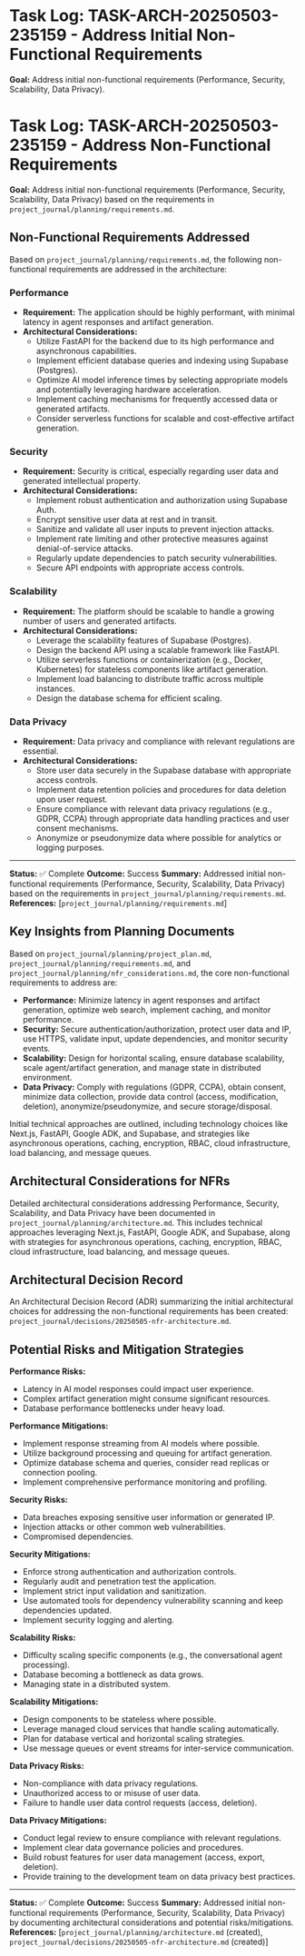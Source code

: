 # Task Log: TASK-ARCH-20250503-235159 - Address Initial Non-Functional Requirements

**Goal:** Address initial non-functional requirements (Performance, Security, Scalability, Data Privacy).

# Task Log: TASK-ARCH-20250503-235159 - Address Non-Functional Requirements

**Goal:** Address initial non-functional requirements (Performance, Security, Scalability, Data Privacy) based on the requirements in `project_journal/planning/requirements.md`.

## Non-Functional Requirements Addressed

Based on `project_journal/planning/requirements.md`, the following non-functional requirements are addressed in the architecture:

### Performance

- **Requirement:** The application should be highly performant, with minimal latency in agent responses and artifact generation.
- **Architectural Considerations:**
  - Utilize FastAPI for the backend due to its high performance and asynchronous capabilities.
  - Implement efficient database queries and indexing using Supabase (Postgres).
  - Optimize AI model inference times by selecting appropriate models and potentially leveraging hardware acceleration.
  - Implement caching mechanisms for frequently accessed data or generated artifacts.
  - Consider serverless functions for scalable and cost-effective artifact generation.

### Security

- **Requirement:** Security is critical, especially regarding user data and generated intellectual property.
- **Architectural Considerations:**
  - Implement robust authentication and authorization using Supabase Auth.
  - Encrypt sensitive user data at rest and in transit.
  - Sanitize and validate all user inputs to prevent injection attacks.
  - Implement rate limiting and other protective measures against denial-of-service attacks.
  - Regularly update dependencies to patch security vulnerabilities.
  - Secure API endpoints with appropriate access controls.

### Scalability

- **Requirement:** The platform should be scalable to handle a growing number of users and generated artifacts.
- **Architectural Considerations:**
  - Leverage the scalability features of Supabase (Postgres).
  - Design the backend API using a scalable framework like FastAPI.
  - Utilize serverless functions or containerization (e.g., Docker, Kubernetes) for stateless components like artifact generation.
  - Implement load balancing to distribute traffic across multiple instances.
  - Design the database schema for efficient scaling.

### Data Privacy

- **Requirement:** Data privacy and compliance with relevant regulations are essential.
- **Architectural Considerations:**
  - Store user data securely in the Supabase database with appropriate access controls.
  - Implement data retention policies and procedures for data deletion upon user request.
  - Ensure compliance with relevant data privacy regulations (e.g., GDPR, CCPA) through appropriate data handling practices and user consent mechanisms.
  - Anonymize or pseudonymize data where possible for analytics or logging purposes.

---

**Status:** ✅ Complete
**Outcome:** Success
**Summary:** Addressed initial non-functional requirements (Performance, Security, Scalability, Data Privacy) based on the requirements in `project_journal/planning/requirements.md`.
**References:** [`project_journal/planning/requirements.md`]

## Key Insights from Planning Documents

Based on `project_journal/planning/project_plan.md`, `project_journal/planning/requirements.md`, and `project_journal/planning/nfr_considerations.md`, the core non-functional requirements to address are:

- **Performance:** Minimize latency in agent responses and artifact generation, optimize web search, implement caching, and monitor performance.
- **Security:** Secure authentication/authorization, protect user data and IP, use HTTPS, validate input, update dependencies, and monitor security events.
- **Scalability:** Design for horizontal scaling, ensure database scalability, scale agent/artifact generation, and manage state in distributed environment.
- **Data Privacy:** Comply with regulations (GDPR, CCPA), obtain consent, minimize data collection, provide data control (access, modification, deletion), anonymize/pseudonymize, and secure storage/disposal.

Initial technical approaches are outlined, including technology choices like Next.js, FastAPI, Google ADK, and Supabase, and strategies like asynchronous operations, caching, encryption, RBAC, cloud infrastructure, load balancing, and message queues.

## Architectural Considerations for NFRs

Detailed architectural considerations addressing Performance, Security, Scalability, and Data Privacy have been documented in `project_journal/planning/architecture.md`. This includes technical approaches leveraging Next.js, FastAPI, Google ADK, and Supabase, along with strategies for asynchronous operations, caching, encryption, RBAC, cloud infrastructure, load balancing, and message queues.

## Architectural Decision Record

An Architectural Decision Record (ADR) summarizing the initial architectural choices for addressing the non-functional requirements has been created: `project_journal/decisions/20250505-nfr-architecture.md`.

## Potential Risks and Mitigation Strategies

**Performance Risks:**

- Latency in AI model responses could impact user experience.
- Complex artifact generation might consume significant resources.
- Database performance bottlenecks under heavy load.

**Performance Mitigations:**

- Implement response streaming from AI models where possible.
- Utilize background processing and queuing for artifact generation.
- Optimize database schema and queries, consider read replicas or connection pooling.
- Implement comprehensive performance monitoring and profiling.

**Security Risks:**

- Data breaches exposing sensitive user information or generated IP.
- Injection attacks or other common web vulnerabilities.
- Compromised dependencies.

**Security Mitigations:**

- Enforce strong authentication and authorization controls.
- Regularly audit and penetration test the application.
- Implement strict input validation and sanitization.
- Use automated tools for dependency vulnerability scanning and keep dependencies updated.
- Implement security logging and alerting.

**Scalability Risks:**

- Difficulty scaling specific components (e.g., the conversational agent processing).
- Database becoming a bottleneck as data grows.
- Managing state in a distributed system.

**Scalability Mitigations:**

- Design components to be stateless where possible.
- Leverage managed cloud services that handle scaling automatically.
- Plan for database vertical and horizontal scaling strategies.
- Use message queues or event streams for inter-service communication.

**Data Privacy Risks:**

- Non-compliance with data privacy regulations.
- Unauthorized access to or misuse of user data.
- Failure to handle user data control requests (access, deletion).

**Data Privacy Mitigations:**

- Conduct legal review to ensure compliance with relevant regulations.
- Implement clear data governance policies and procedures.
- Build robust features for user data management (access, export, deletion).
- Provide training to the development team on data privacy best practices.

---

**Status:** ✅ Complete
**Outcome:** Success
**Summary:** Addressed initial non-functional requirements (Performance, Security, Scalability, Data Privacy) by documenting architectural considerations and potential risks/mitigations.
**References:** [`project_journal/planning/architecture.md` (created), `project_journal/decisions/20250505-nfr-architecture.md` (created)]
